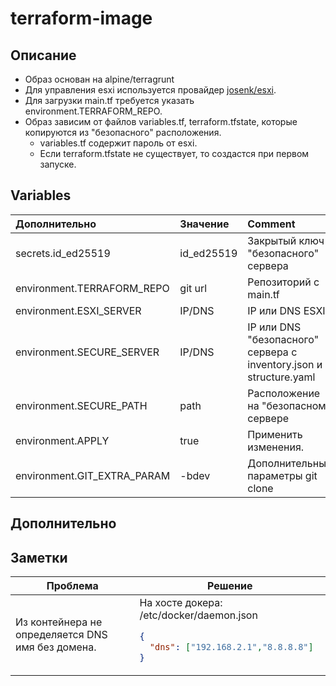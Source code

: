# terraform-image
## Описание
* Образ основан на alpine/terragrunt
* Для управления esxi используется провайдер [josenk/esxi](https://github.com/josenk/terraform-provider-esxi).
* Для загрузки main.tf требуется указать environment.TERRAFORM_REPO.
* Образ зависим от файлов variables.tf, terraform.tfstate, которые копируются из "безопасного" расположения.
  * variables.tf содержит пароль от esxi.
  * Если terraform.tfstate не существует, то создастся при первом запуске.

## Variables
| Дополнительно               | Значение   | Comment                                                            |
|:----------------------------|:-----------|:-------------------------------------------------------------------|
| secrets.id_ed25519          | id_ed25519 | Закрытый ключ "безопасного" сервера                                |
| environment.TERRAFORM_REPO  | git url    | Репозиторий с main.tf                                              |
| environment.ESXI_SERVER     | IP/DNS     | IP или DNS ESXI                                                    |
| environment.SECURE_SERVER   | IP/DNS     | IP или DNS "безопасного" сервера с inventory.json и structure.yaml |
| environment.SECURE_PATH     | path       | Расположение на "безопасном" сервере                               |
| environment.APPLY           | true       | Применить изменения.                                               |
| environment.GIT_EXTRA_PARAM | -bdev      | Дополнительные параметры git clone                                 |


## Дополнительно


## Заметки

<!DOCTYPE html>
<table>
  <thead>
    <tr>
      <th>Проблема</th>
      <th>Решение</th>
    </tr>
  </thead>
  <tr>
      <td>Из контейнера не определяется DNS имя без домена.</td>
      <td>
На хосте докера:  
/etc/docker/daemon.json

```json
{
  "dns": ["192.168.2.1","8.8.8.8"]
}
```
</td>
  </tr>
  <tr>
  </tr>
</table>
